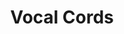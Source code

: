 ---
title: "Vocal Cords"

categories: ['']

tags: ['Vocal', 'Cords']

arwords: 'الرقيقتين الصوتيتين'

arexps: []

enwords: ['Vocal Cords']

enexps: []

arlexicons: 'ر'

enlexicons: 'V'

authors: ['Ruqayya Roshdy']

translators: ['']

citations: 'العربية والذكاء الاصطناعي'

sources: 'مركز الملك عبدالله بن عبدالعزيز الدولي لخدمة اللغة العربية'

word: "true"

slug: ""
---